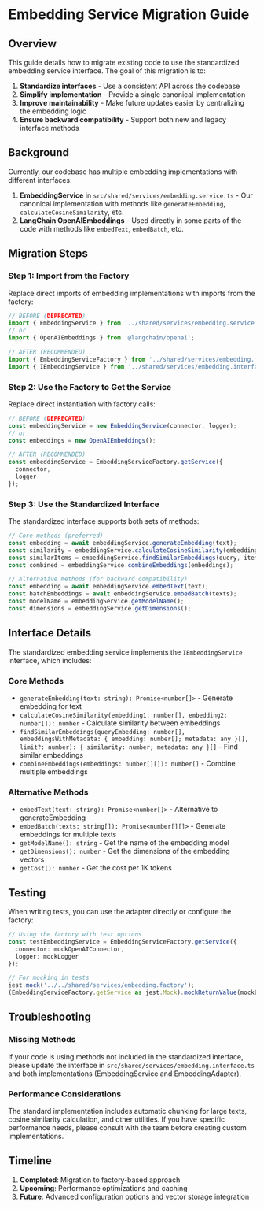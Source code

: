 # Embedding Service Migration Guide

## Overview

This guide details how to migrate existing code to use the standardized embedding service interface. The goal of this migration is to:

1. **Standardize interfaces** - Use a consistent API across the codebase
2. **Simplify implementation** - Provide a single canonical implementation
3. **Improve maintainability** - Make future updates easier by centralizing the embedding logic
4. **Ensure backward compatibility** - Support both new and legacy interface methods

## Background

Currently, our codebase has multiple embedding implementations with different interfaces:

1. **EmbeddingService** in `src/shared/services/embedding.service.ts` - Our canonical implementation with methods like `generateEmbedding`, `calculateCosineSimilarity`, etc.
2. **LangChain OpenAIEmbeddings** - Used directly in some parts of the code with methods like `embedText`, `embedBatch`, etc.

## Migration Steps

### Step 1: Import from the Factory

Replace direct imports of embedding implementations with imports from the factory:

```typescript
// BEFORE (DEPRECATED)
import { EmbeddingService } from '../shared/services/embedding.service';
// or
import { OpenAIEmbeddings } from '@langchain/openai';

// AFTER (RECOMMENDED)
import { EmbeddingServiceFactory } from '../shared/services/embedding.factory';
import { IEmbeddingService } from '../shared/services/embedding.interface';
```

### Step 2: Use the Factory to Get the Service

Replace direct instantiation with factory calls:

```typescript
// BEFORE (DEPRECATED)
const embeddingService = new EmbeddingService(connector, logger);
// or
const embeddings = new OpenAIEmbeddings();

// AFTER (RECOMMENDED)
const embeddingService = EmbeddingServiceFactory.getService({
  connector,
  logger
});
```

### Step 3: Use the Standardized Interface

The standardized interface supports both sets of methods:

```typescript
// Core methods (preferred)
const embedding = await embeddingService.generateEmbedding(text);
const similarity = embeddingService.calculateCosineSimilarity(embedding1, embedding2);
const similarItems = embeddingService.findSimilarEmbeddings(query, items);
const combined = embeddingService.combineEmbeddings(embeddings);

// Alternative methods (for backward compatibility)
const embedding = await embeddingService.embedText(text);
const batchEmbeddings = await embeddingService.embedBatch(texts);
const modelName = embeddingService.getModelName();
const dimensions = embeddingService.getDimensions();
```

## Interface Details

The standardized embedding service implements the `IEmbeddingService` interface, which includes:

### Core Methods

- `generateEmbedding(text: string): Promise<number[]>` - Generate embedding for text
- `calculateCosineSimilarity(embedding1: number[], embedding2: number[]): number` - Calculate similarity between embeddings
- `findSimilarEmbeddings(queryEmbedding: number[], embeddingsWithMetadata: { embedding: number[]; metadata: any }[], limit?: number): { similarity: number; metadata: any }[]` - Find similar embeddings
- `combineEmbeddings(embeddings: number[][]): number[]` - Combine multiple embeddings

### Alternative Methods

- `embedText(text: string): Promise<number[]>` - Alternative to generateEmbedding
- `embedBatch(texts: string[]): Promise<number[][]>` - Generate embeddings for multiple texts
- `getModelName(): string` - Get the name of the embedding model
- `getDimensions(): number` - Get the dimensions of the embedding vectors
- `getCost(): number` - Get the cost per 1K tokens

## Testing

When writing tests, you can use the adapter directly or configure the factory:

```typescript
// Using the factory with test options
const testEmbeddingService = EmbeddingServiceFactory.getService({
  connector: mockOpenAIConnector,
  logger: mockLogger
});

// For mocking in tests
jest.mock('../../shared/services/embedding.factory');
(EmbeddingServiceFactory.getService as jest.Mock).mockReturnValue(mockEmbeddingService);
```

## Troubleshooting

### Missing Methods

If your code is using methods not included in the standardized interface, please update the interface in `src/shared/services/embedding.interface.ts` and both implementations (EmbeddingService and EmbeddingAdapter).

### Performance Considerations

The standard implementation includes automatic chunking for large texts, cosine similarity calculation, and other utilities. If you have specific performance needs, please consult with the team before creating custom implementations.

## Timeline

1. **Completed**: Migration to factory-based approach
2. **Upcoming**: Performance optimizations and caching
3. **Future**: Advanced configuration options and vector storage integration 